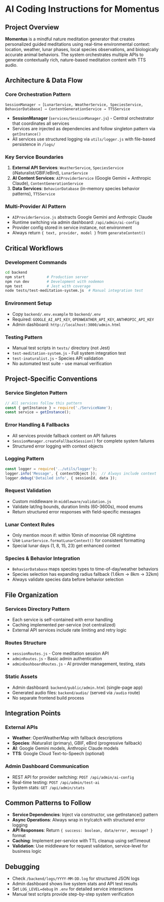 # AI Coding Instructions for Momentus

## Project Overview

**Momentus** is a mindful nature meditation generator that creates personalized guided meditations using real-time environmental context: location, weather, lunar phases, local species observations, and biologically accurate animal behaviors. The system orchestrates multiple APIs to generate contextually rich, nature-based meditation content with TTS audio.

## Architecture & Data Flow

### Core Orchestration Pattern
```
SessionManager → [LunarService, WeatherService, SpeciesService, BehaviorDatabase] → ContentGenerationService → TTSService
```

- **SessionManager** (`services/SessionManager.js`) - Central orchestrator that coordinates all services
- Services are injected as dependencies and follow singleton pattern via `getInstance()`
- All services use structured logging via `utils/logger.js` with file-based persistence in `/logs/`

### Key Service Boundaries

1. **External API Services**: `WeatherService`, `SpeciesService` (iNaturalist/GBIF/eBird), `LunarService`
2. **AI Content Services**: `AIProviderService` (Google Gemini + Anthropic Claude), `ContentGenerationService`
3. **Data Services**: `BehaviorDatabase` (in-memory species behavior patterns), `TTSService`

### Multi-Provider AI Pattern
- `AIProviderService.js` abstracts Google Gemini and Anthropic Claude
- Runtime switching via admin dashboard: `/api/admin/ai-config`
- Provider config stored in service instance, not environment
- Always return `{ text, provider, model }` from `generateContent()`

## Critical Workflows

### Development Commands
```bash
cd backend
npm start          # Production server
npm run dev        # Development with nodemon
npm test           # Jest with coverage
node tests/test-meditation-system.js  # Manual integration test
```

### Environment Setup
- Copy `backend/.env.example` to `backend/.env`
- Required: `GOOGLE_AI_API_KEY`, `OPENWEATHER_API_KEY`, `ANTHROPIC_API_KEY`
- Admin dashboard: `http://localhost:3000/admin.html`

### Testing Pattern
- Manual test scripts in `tests/` directory (not Jest)
- `test-meditation-system.js` - Full system integration test
- `test-inaturalist.js` - Species API validation
- No automated test suite - use manual verification

## Project-Specific Conventions

### Service Singleton Pattern
```javascript
// All services follow this pattern
const { getInstance } = require('./ServiceName');
const service = getInstance();
```

### Error Handling & Fallbacks
- All services provide fallback content on API failures
- `SessionManager.createFallbackSession()` for complete system failures
- Structured error logging with context objects

### Logging Pattern
```javascript
const logger = require('../utils/logger');
logger.info('Message', { contextObject });  // Always include context
logger.debug('Detailed info', { sessionId, data });
```

### Request Validation
- Custom middleware in `middleware/validation.js`
- Validate lat/lng bounds, duration limits (60-3600s), mood enums
- Return structured error responses with field-specific messages

### Lunar Context Rules
- Only mention moon if: within 10min of moonrise OR nighttime
- Use `LunarService.formatLunarContext()` for consistent formatting
- Special lunar days (1, 8, 15, 23) get enhanced context

### Species & Behavior Integration
- `BehaviorDatabase` maps species types to time-of-day/weather behaviors
- Species selection has expanding radius fallback (1.6km → 8km → 32km)
- Always validate species data before behavior selection

## File Organization

### Services Directory Pattern
- Each service is self-contained with error handling
- Caching implemented per-service (not centralized)
- External API services include rate limiting and retry logic

### Routes Structure
- `sessionRoutes.js` - Core meditation session API
- `adminRoutes.js` - Basic admin authentication  
- `adminDashboardRoutes.js` - AI provider management, testing, stats

### Static Assets
- Admin dashboard: `backend/public/admin.html` (single-page app)
- Generated audio files: `backend/audio/` (served via `/audio` route)
- No separate frontend build process

## Integration Points

### External APIs
- **Weather**: OpenWeatherMap with fallback descriptions
- **Species**: iNaturalist (primary), GBIF, eBird (progressive fallback)
- **AI**: Google Gemini models, Anthropic Claude models
- **TTS**: Google Cloud Text-to-Speech (optional)

### Admin Dashboard Communication
- REST API for provider switching: `POST /api/admin/ai-config`
- Real-time testing: `POST /api/admin/test-ai`
- System stats: `GET /api/admin/stats`

## Common Patterns to Follow

- **Service Dependencies**: Inject via constructor, use getInstance() pattern
- **Async Operations**: Always wrap in try/catch with structured error logging
- **API Responses**: Return `{ success: boolean, data/error, message? }` format
- **Caching**: Implement per-service with TTL cleanup using setTimeout
- **Validation**: Use middleware for request validation, service-level for business logic

## Debugging

- Check `/backend/logs/YYYY-MM-DD.log` for structured JSON logs
- Admin dashboard shows live system stats and API test results  
- Set `LOG_LEVEL=debug` in `.env` for detailed service interactions
- Manual test scripts provide step-by-step system verification
